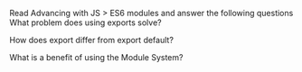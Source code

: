 Read Advancing with JS > ES6 modules and answer the following questions
What problem does using exports solve?

How does export differ from export default?

What is a benefit of using the Module System?

